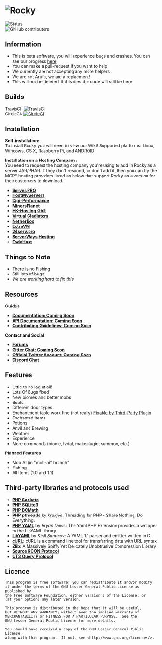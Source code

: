 # ![Rocky](http://i.imgur.com/hsukstv.jpg)
![Status](https://img.shields.io/badge/stability-beta-ff69b4.svg)<br>
![GitHub contributors](https://img.shields.io/github/contributors/RockySoftware/Rocky.svg)<br>
## Information

- This is beta software, you will experience bugs and crashes. You can see our progress [here](https://github.com/RockySoftware/Rocky/milestones)
- You can make a pull-request if you want to help.
- We currently are not accepting any more helpers
- We are not Arufa, we are a replacment!
- This will not be deleted, if this dies the code will still be here

## Builds
TravisCI: [![TravisCI](https://travis-ci.org/RockySoftware/Rocky.svg?branch=master)](https://travis-ci.org/RockySoftware/Rocky)<br>
CircleCI: [![CircleCI](https://circleci.com/gh/RockySoftware/Rocky/tree/master.svg?style=svg)](https://circleci.com/gh/RockySoftware/Rocky/tree/master)<br>

## Installation

**Self-installation:**<br>
To install Rocky you will neen to view our Wiki!
Supported platforms: Linux, Windows, OS X, Raspberry Pi, and ANDROID

**Installation on a Hosting Company:**<br>
You need to request the hosting company you're using to add in Rocky as a server JAR/PHAR. If they don't respond, or don't add it, then you can try the MCPE hosting providers listed as below that support Rocky as a version for their customers to download.

* __[Server.PRO](https://server.pro)__
* __[HostMyServers](https://hostmyservers.com)__
* __[Digi-Performance](https://digi-performance.net/mcpe-list.php)__
* __[MinersPlanet](http://minersplanet.com)__
* __[HK-Hosting GbR](https://hk-hosting.de)__
* __[Virtual Gladiators](http://virtualgladiators.com)__
* __[NetherBox](https://netherbox.com/?promo=IMAGICAL)__
* __[ExtraVM](https://www.extravm.com/minecraft.html)__
* __[24serv.pro](https://24serv.pro)__ 
* __[ServerWays Hosting](https://serverwayshosting.com)__
* __[FadeHost](https://www.fadehost.com)__

## Things to Note

- There is no Fishing
- Still lots of bugs
- *We are working hard to fix this*


## Resources

**Guides**
* __[Documentation: Coming Soon](#)__
* __[API Documentation: Coming Soon](#)__
* __[Contributing Guidelines: Coming Soon](#)__

**Contact and Social**
* __[Forums](http://rockysoftware.rf.gd/phpbb)__
* __[Gitter Chat: Coming Soon](#)__
* __[Official Twitter Account: Coming Soon](#)__
* __[Discord Chat](https://discord.gg/jm7PQ2H)__

## Features
- Little to no lag at all!
 - Lots Of Bugs fixed
 - New biomes and better mobs
 - Boats
 - Different door types
 - Enchantment table work fine (not really) [Fixable by Third-Party Plugin](https://sellfy.com/p/FCea/)
 - Enchanted items
 - Potions
 - Anvil and Brewing
 - Weather
 - Experience
 - More commands (biome, lvdat, makeplugin, summon, etc.)
 
 **Planned Features**
 - Mob AI (in "mob-ai" branch"
 - Fishing
 - All Items (1.0 and 1.1)

## Third-party libraries and protocols used

* __[PHP Sockets](http://php.net/manual/en/book.sockets.php)__
* __[PHP SQLite3](http://php.net/manual/en/book.sqlite3.php)__
* __[PHP BCMath](http://php.net/manual/en/book.bc.php)__
* __[PHP pthreads](http://pthreads.org/)__ by _[krakjoe](https://github.com/krakjoe)_: Threading for PHP - Share Nothing, Do Everything.
* __[PHP YAML](https://code.google.com/p/php-yaml/)__ by _Bryan Davis_: The Yaml PHP Extension provides a wrapper to the LibYAML library.
* __[LibYAML](http://pyyaml.org/wiki/LibYAML)__ by _Kirill Simonov_: A YAML 1.1 parser and emitter written in C.
* __[cURL](http://curl.haxx.se/)__: cURL is a command line tool for transferring data with URL syntax
* __[Zlib](http://www.zlib.net/)__: A Massively Spiffy Yet Delicately Unobtrusive Compression Library
* __[Source RCON Protocol](https://developer.valvesoftware.com/wiki/Source_RCON_Protocol)__
* __[UT3 Query Protocol](http://wiki.unrealadmin.org/UT3_query_protocol)__

## Licence

	This program is free software: you can redistribute it and/or modify
	it under the terms of the GNU Lesser General Public License as published by
	the Free Software Foundation, either version 3 of the License, or
	(at your option) any later version.

	This program is distributed in the hope that it will be useful,
	but WITHOUT ANY WARRANTY; without even the implied warranty of
	MERCHANTABILITY or FITNESS FOR A PARTICULAR PURPOSE.  See the
	GNU Lesser General Public License for more details.

	You should have received a copy of the GNU Lesser General Public License
	along with this program.  If not, see <http://www.gnu.org/licenses/>.
